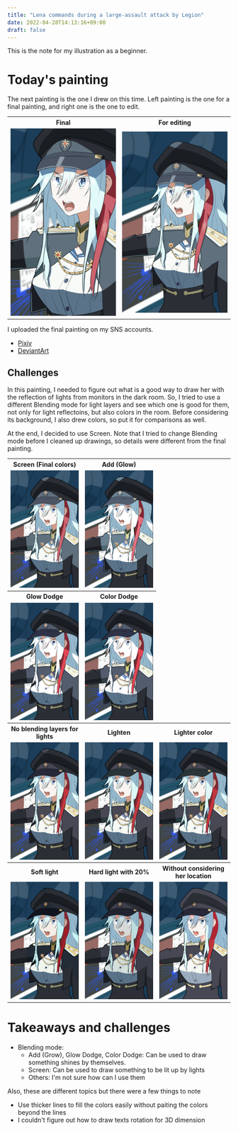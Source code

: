 ```yaml
---
title: "Lena commands during a large-assault attack by Legion"
date: 2022-04-28T14:13:16+09:00
draft: false
---
```


This is the note for my illustration as a beginner.

Today's painting
===

The next painting is the one I drew on this time.
Left painting is the one for a final painting, and right one is the one to edit.

<table>
	<tr>
		<th>Final</th>
		<th>For editing</th>
	</tr>
	<tr>
		<td style="text-align: center; width:25%">
			<img alt="Final" src="/posts/2022/2022-04-28-illustration-lena-command/images/final.png" />
		</td>
		<td style="text-align: center; width:25%">
			<img alt="Edit" src="/posts/2022/2022-04-28-illustration-lena-command/images/final_no_ripping.jpg" />
		</td>
	</tr>
</table>


I uploaded the final painting on my SNS accounts.
- [Pixiv](https://www.pixiv.net/artworks/97956264)
- [DeviantArt](https://www.deviantart.com/michael-fre/art/Bloody-Regina-914521039)


Challenges
---
In this painting, I needed to figure out what is a good way to draw her with the reflection of lights from monitors in the dark room.
So, I tried to use a different Blending mode for light layers and see which one is good for them, not only for light reflectoins, but also colors in the room.
Before considering its background, I also drew colors, so put it for comparisons as well.

At the end, I decided to use Screen.
Note that I tried to change Blending mode before I cleaned up drawings, so details were different from the final painting.


<table>
	<tr>
		<th>Screen (Final colors)</th>
		<th>Add (Glow)</th>
	</tr>
	<tr align="center">
		<td style="text-align: center; width:33%">
			<img alt="Screen" src="/posts/2022/2022-04-28-illustration-lena-command/images/compare_screen.jpg" />
		</td>
		<td style="text-align: center; width:33%">
			<img alt="Add (Glow)" src="/posts/2022/2022-04-28-illustration-lena-command/images/compare_add_glow.jpg" />
		</td>
	</tr>
	<tr>
		<th>Glow Dodge</th>
		<th>Color Dodge</th>		
	</tr>
	<tr align="justify">
		<td style="text-align: center; width:33%">
			<img alt="Glow dodge" src="/posts/2022/2022-04-28-illustration-lena-command/images/compare_glow_dodge.jpg" />
		</td>
		<td style="text-align: center; width:33%">
			<img alt="Color dodge" src="/posts/2022/2022-04-28-illustration-lena-command/images/compare_color_dodge.jpg" />
		</td>
	</tr>		
	<tr>
		<th>No blending layers for lights</th>
		<th>Lighten</th>		
		<th>Lighter color</th>
	</tr>
	<tr>
		<td style="text-align: center; width:33%">
			<img alt="No blending" src="/posts/2022/2022-04-28-illustration-lena-command/images/compare_no_blending.jpg" />
		</td>
		<td style="text-align: center; width:33%">
			<img alt="Lighten" src="/posts/2022/2022-04-28-illustration-lena-command/images/compare_lighten.jpg" />
		</td>
		<td style="text-align: center; width:33%">
			<img alt="Lighter color" src="/posts/2022/2022-04-28-illustration-lena-command/images/compare_lighter_color.jpg" />
		</td>
	</tr>		
	<tr>
		<th>Soft light</th>
		<th>Hard light with 20%</th>
		<th>Without considering her location </th>
	</tr>
	<tr>
		<td style="text-align: center; width:33%">
			<img alt="Soft light" src="/posts/2022/2022-04-28-illustration-lena-command/images/compare_soft_light.jpg" />
		</td>
		<td style="text-align: center; width:33%">
			<img alt="Hard light" src="/posts/2022/2022-04-28-illustration-lena-command/images/compare_hard_light.jpg" />
		</td>
		<td style="text-align: center; width:33%">
			<img alt="Without considering her location" src="/posts/2022/2022-04-28-illustration-lena-command/images/compare_no_location.jpg" />
		</td>
	</tr>
</table>



Takeaways and challenges
===
- Blending mode:
    - Add (Grow), Glow Dodge, Color Dodge: Can be used to draw something shines by themselves.
	- Screen: Can be used to draw something to be lit up by lights
	- Others: I'm not sure how can I use them

Also, these are different topics but there were a few things to note
- Use thicker lines to fill the colors easily without paiting the colors beyond the lines
- I couldn't figure out how to draw texts rotation for 3D dimension
